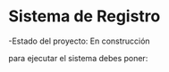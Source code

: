 <h1>Sistema de Registro</h1>

-Estado del proyecto: En construcción

para ejecutar el sistema debes poner:

